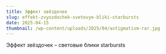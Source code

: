 ```yaml
---
title: Эффект звёздочек
slug: effekt-zvyozdochek-svetovye-bliki-starbursts
date: 2025-04-15
thumbnail: /wp-content/uploads/2025/04/astigmatism-rar.jpg
---
```

Эффект звёздочек &#8211; световые блики starbursts